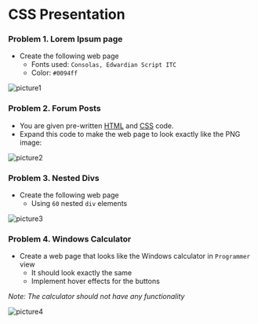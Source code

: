 CSS Presentation
================

### Problem 1. Lorem Ipsum page
*	Create the following web page
	*	Fonts used: `Consolas, Edwardian Script ITC`
	*	Color: `#0094ff`
	
![picture1](https://cloud.githubusercontent.com/assets/3619393/7184115/1f7aadf2-e464-11e4-8a20-a169f5c5aa89.png)

### Problem 2. Forum Posts
*	You are given pre-written [HTML](https://github.com/TelerikAcademy/CSS/blob/master/02.%20CSS-Presentation%2Fhomework%2Fhomework.html)
 and [CSS](https://github.com/TelerikAcademy/CSS/blob/master/02.%20CSS-Presentation%2Fhomework%2Fhomework.css) code.
*	Expand this code to make the web page to look exactly like the PNG image:

![picture2](https://cloud.githubusercontent.com/assets/3619393/7184114/1f79cb80-e464-11e4-9a3d-5c916c0390ce.png)

### Problem 3. Nested Divs
*	Create the following web page
	*	Using `60` nested `div` elements

![picture3](https://cloud.githubusercontent.com/assets/3619393/7184113/1f78fcf0-e464-11e4-80f4-2285c7a4a765.png)

### Problem 4. Windows Calculator
*	Create a web page that looks like the Windows calculator in `Programmer` view
	*	It should look exactly the same
	*	Implement hover effects for the buttons
	
_Note: The calculator should not have any functionality_

![picture4](https://cloud.githubusercontent.com/assets/3619393/7184116/1f7bdf2e-e464-11e4-9fef-12afd3e70765.png)
